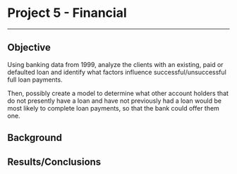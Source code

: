 # Project 5 - Financial

-----------------------

## Objective

Using banking data from 1999, analyze the clients with an existing, paid or defaulted loan and identify what factors influence successful/unsuccessful full loan payments.

Then, possibly create a model to determine what other account holders that do not presently have a loan and have not previously had a loan would be most likely to complete loan payments, so that the bank could offer them one.

## Background

## Results/Conclusions
